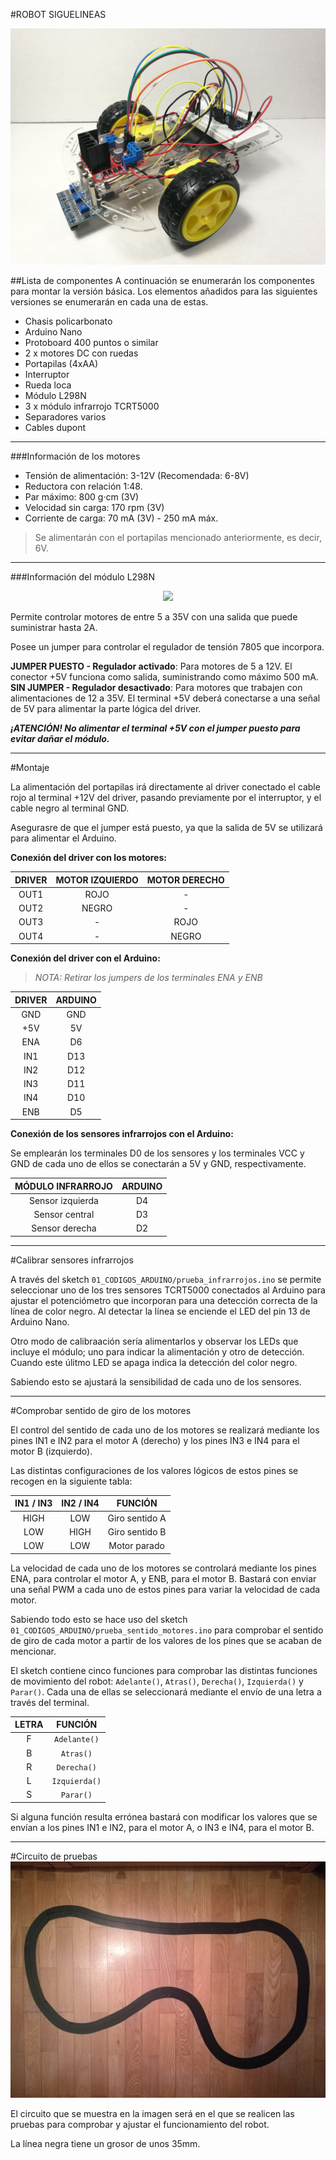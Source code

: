 #ROBOT SIGUELINEAS

![Robot siguelineas](./images/siguelineas_1.jpg)

##Lista de componentes
A continuación se enumerarán los componentes para montar la versión básica. Los elementos añadidos para las siguientes versiones se enumerarán en cada una de estas.

* Chasis policarbonato
* Arduino Nano
* Protoboard 400 puntos o similar
* 2 x motores DC con ruedas
* Portapilas (4xAA)
* Interruptor
* Rueda loca
* Módulo L298N
* 3 x módulo infrarrojo TCRT5000
* Separadores varios
* Cables dupont

---
###Información de los motores
* Tensión de alimentación: 3-12V (Recomendada: 6-8V)
* Reductora con relación 1:48.
* Par máximo: 800 g·cm (3V)
* Velocidad sin carga: 170 rpm (3V)
* Corriente de carga: 70 mA (3V) - 250 mA máx.

>Se alimentarán con el portapilas mencionado anteriormente, es decir, 6V.

---
###Información del módulo L298N
<center><img src="./05_IMAGENES/l298n.jpg" width="200"></center>

Permite controlar motores de entre 5 a 35V con una salida que puede suministrar hasta 2A.

Posee un jumper para controlar el regulador de tensión 7805 que incorpora.

**JUMPER PUESTO - Regulador activado**: Para motores de 5 a 12V. El conector +5V funciona como salida, suministrando como máximo 500 mA.
**SIN JUMPER - Regulador desactivado**: Para motores que trabajen con alimentaciones de 12 a 35V. El terminal +5V deberá conectarse a una señal de 5V para alimentar la parte lógica del driver.

***¡ATENCIÓN! No alimentar el terminal +5V con el jumper puesto para evitar dañar el módulo.***

***
#Montaje

La alimentación del portapilas irá directamente al driver conectado el cable rojo al terminal +12V del driver, pasando previamente por el interruptor, y el cable negro al terminal GND.

Asegurasre de que el jumper está puesto, ya que la salida de 5V se utilizará para alimentar el Arduino.

**Conexión del driver con los motores:**

| DRIVER              | MOTOR IZQUIERDO        | MOTOR DERECHO          |
|--------|--------|--------|
| <center>OUT1</center> | <center>ROJO</center>  | <center>-</center>     |
| <center>OUT2</center> | <center>NEGRO</center> | <center>-</center>     |
| <center>OUT3</center> | <center>-</center>     | <center>ROJO</center>  |
| <center>OUT4</center> | <center>-</center>     | <center>NEGRO</center> |

**Conexión del driver con el Arduino:**

> *NOTA: Retirar los jumpers de los terminales ENA y ENB*

| DRIVER               | ARDUINO              |
|--------|--------|
| <center>GND</center> | <center>GND</center> |
| <center>+5V</center> | <center>5V</center>  |
| <center>ENA</center> | <center>D6</center>  |
| <center>IN1</center> | <center>D13</center> |
| <center>IN2</center> | <center>D12</center> |
| <center>IN3</center> | <center>D11</center> |
| <center>IN4</center> | <center>D10</center> |
| <center>ENB</center> | <center>D5</center>  |

**Conexión de los sensores infrarrojos con el Arduino:**

Se emplearán los terminales D0 de los sensores y los terminales VCC y GND de cada uno de ellos se conectarán a 5V y GND, respectivamente.

| MÓDULO INFRARROJO                 | ARDUINO             |
|--------|--------|
| <center>Sensor izquierda</center> | <center>D4</center> |
| <center>Sensor central</center>   | <center>D3</center> |
| <center>Sensor derecha</center>   | <center>D2</center> |

***
#Calibrar sensores infrarrojos

A través del sketch `01_CODIGOS_ARDUINO/prueba_infrarrojos.ino` se permite seleccionar uno de los tres sensores TCRT5000 conectados al Arduino para ajustar el potenciómetro que incorporan para una detección correcta de la línea de color negro. Al detectar la línea se enciende el LED del pin 13 de Arduino Nano.

Otro modo de calibraación sería alimentarlos y observar los LEDs que incluye el módulo; uno para indicar la alimentación y otro de detección. Cuando este úlitmo LED se apaga indica la detección del color negro.

Sabiendo esto se ajustará la sensibilidad de cada uno de los sensores.

***
#Comprobar sentido de giro de los motores

El control del sentido de cada uno de los motores se realizará mediante los pines IN1 e IN2 para el motor A (derecho) y los pines IN3 e IN4 para el motor B (izquierdo).

Las distintas configuraciones de los valores lógicos de estos pines se recogen en la siguiente tabla:

| IN1 / IN3 | IN2 / IN4 | FUNCIÓN |
|--------|--------|--------|
| <center>HIGH</center> | <center>LOW</center> | <center>Giro sentido A</center> |
| <center>LOW</center>  | <center>HIGH</center> | <center>Giro sentido B</center> |
| <center>LOW</center> | <center>LOW</center> | <center>Motor parado</center> |

La velocidad de cada uno de los motores se controlará mediante los pines ENA, para controlar el motor A, y ENB, para el motor B. Bastará con enviar una señal PWM a cada uno de estos pines para variar la velocidad de cada motor.

Sabiendo todo esto se hace uso del sketch `01_CODIGOS_ARDUINO/prueba_sentido_motores.ino` para comprobar el sentido de giro de cada motor a partir de los valores de los pines que se acaban de mencionar.

El sketch contiene cinco funciones para comprobar las distintas funciones de movimiento del robot: `Adelante()`, `Atras()`, `Derecha()`, `Izquierda()` y `Parar()`. Cada una de ellas se seleccionará mediante el envío de una letra a través del terminal.

| LETRA | FUNCIÓN |
|--------|--------|
| <center>F</center> | <center>`Adelante()`</center> |
| <center>B</center> | <center>`Atras()`</center> |
| <center>R</center> | <center>`Derecha()`</center> |
| <center>L</center> | <center>`Izquierda()`</center> |
| <center>S</center> | <center>`Parar()`</center> |

Si alguna función resulta errónea bastará con modificar los valores que se envían a los pines IN1 e IN2, para el motor A, o IN3 e IN4, para el motor B.

***
#Circuito de pruebas
![Robot siguelineas](./images/circuito.jpg)

El circuito que se muestra en la imagen será en el que se realicen las pruebas para comprobar y ajustar el funcionamiento del robot.

La línea negra tiene un grosor de unos 35mm.